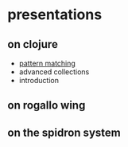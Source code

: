 presentations
=============




on clojure
----------

 - <a href="http://prezi.com/jckhsmnwbxvm/?utm_campaign=share&utm_medium=copy">pattern matching</a>
 - advanced collections
 - introduction


on rogallo wing
---------------

on the spidron system
---------------------
